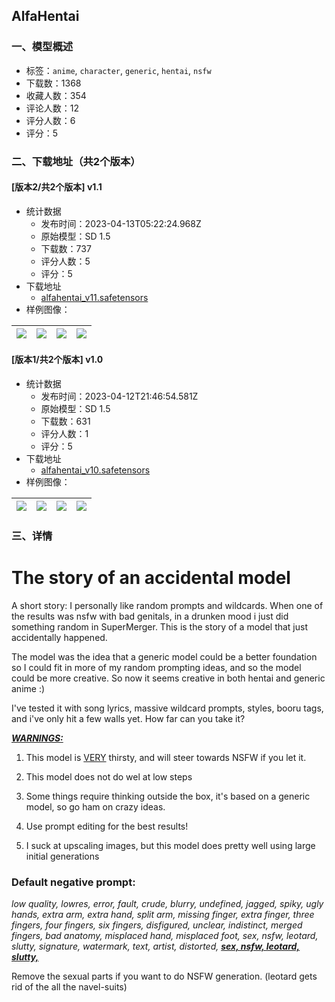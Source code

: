 ## AlfaHentai
### 一、模型概述

- 标签：`anime`, `character`, `generic`, `hentai`, `nsfw`
- 下载数：1368
- 收藏人数：354
- 评论人数：12
- 评分人数：6
- 评分：5

### 二、下载地址（共2个版本）

#### [版本2/共2个版本] v1.1

- 统计数据
  - 发布时间：2023-04-13T05:22:24.968Z
  - 原始模型：SD 1.5
  - 下载数：737
  - 评分人数：5
  - 评分：5
- 下载地址
  - [alfahentai_v11.safetensors](https://civitai.com/api/download/models/44058)
- 样例图像：

| <img src="https://image.civitai.com/xG1nkqKTMzGDvpLrqFT7WA/b715ca84-6c50-4b72-a35e-e48ef3016400/width=450/481021.jpeg" /> | <img src="https://image.civitai.com/xG1nkqKTMzGDvpLrqFT7WA/84edfd2b-a782-4de4-3916-8027b973c300/width=450/481094.jpeg" /> | <img src="https://image.civitai.com/xG1nkqKTMzGDvpLrqFT7WA/41d798d8-e603-4de1-06fa-71a51c9b8d00/width=450/481087.jpeg" /> | <img src="https://image.civitai.com/xG1nkqKTMzGDvpLrqFT7WA/ea7c009b-09f5-4c91-08d8-bb0c5e67b100/width=450/481027.jpeg" /> |
| ---- | ---- | ---- | ---- |

#### [版本1/共2个版本] v1.0

- 统计数据
  - 发布时间：2023-04-12T21:46:54.581Z
  - 原始模型：SD 1.5
  - 下载数：631
  - 评分人数：1
  - 评分：5
- 下载地址
  - [alfahentai_v10.safetensors](https://civitai.com/api/download/models/39059)
- 样例图像：

| <img src="https://image.civitai.com/xG1nkqKTMzGDvpLrqFT7WA/4b91f39c-72ad-4e09-d9ab-9296566bb900/width=450/432485.jpeg" /> | <img src="https://image.civitai.com/xG1nkqKTMzGDvpLrqFT7WA/3ad02d38-b18c-4041-14bb-7403e5d9fa00/width=450/432425.jpeg" /> | <img src="https://image.civitai.com/xG1nkqKTMzGDvpLrqFT7WA/f2e344d6-8b15-438c-303f-7f323aae1700/width=450/432516.jpeg" /> | <img src="https://image.civitai.com/xG1nkqKTMzGDvpLrqFT7WA/fef79b49-e1b7-48dd-d56d-5b66b552f800/width=450/432427.jpeg" /> |
| ---- | ---- | ---- | ---- |


### 三、详情
<h1>The story of an accidental model</h1><p>A short story: I personally like random prompts and wildcards. When one of the results was nsfw with bad genitals, in a drunken mood i just did something random in SuperMerger. This is the story of a model that just accidentally happened.</p><p>The model was the idea that a generic model could be a better foundation so I could fit in more of my random prompting ideas, and so the model could be more creative. So now it seems creative in both hentai and generic anime :)</p><p>I've tested it with song lyrics, massive wildcard prompts, styles, booru tags, and i've only hit a few walls yet. How far can you take it?</p><p></p><p><strong><em><u>WARNINGS:</u></em></strong></p><ol><li><p>This model is <u>VERY</u> thirsty, and will steer towards NSFW if you let it.</p></li><li><p>This model does not do wel at low steps</p></li><li><p>Some things require thinking outside the box, it's based on a generic model, so go ham on crazy ideas.</p></li><li><p>Use prompt editing for the best results!</p></li><li><p>I suck at upscaling images, but this model does pretty well using large initial generations</p></li></ol><p></p><h3>Default negative prompt:</h3><p><em>low quality, lowres, error, fault, crude, blurry, undefined, jagged, spiky, ugly hands, extra arm, extra hand, split arm, missing finger, extra finger, three fingers, four fingers, six fingers, disfigured, unclear, indistinct, merged fingers, bad anatomy, misplaced hand, misplaced foot, sex, nsfw, leotard, slutty, signature, watermark, text, artist, distorted, </em><strong><em><u>sex, nsfw, leotard, slutty,</u></em></strong></p><p>Remove the sexual parts if you want to do NSFW generation. (leotard gets rid of the all the navel-suits)</p>